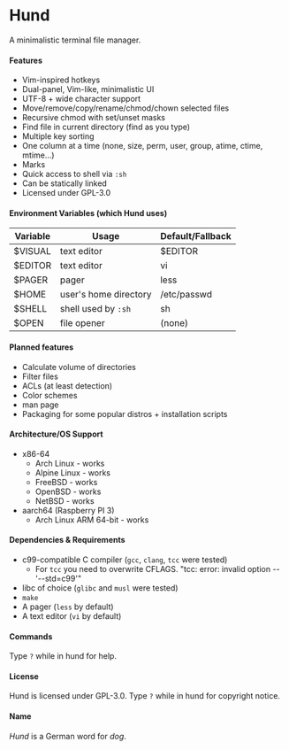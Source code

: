 # Hund
A minimalistic terminal file manager.
#### Features
- Vim-inspired hotkeys
- Dual-panel, Vim-like, minimalistic UI
- UTF-8 + wide character support
- Move/remove/copy/rename/chmod/chown selected files
- Recursive chmod with set/unset masks
- Find file in current directory (find as you type)
- Multiple key sorting
- One column at a time (none, size, perm, user, group, atime, ctime, mtime...)
- Marks
- Quick access to shell via `:sh`
- Can be statically linked
- Licensed under GPL-3.0
#### Environment Variables (which Hund uses)
| Variable | Usage | Default/Fallback |
|-|-|-|
| $VISUAL | text editor | $EDITOR |
| $EDITOR | text editor | vi |
| $PAGER | pager | less |
| $HOME | user's home directory | /etc/passwd |
| $SHELL | shell used by `:sh` | sh |
| $OPEN | file opener | (none) |
#### Planned features
- Calculate volume of directories
- Filter files
- ACLs (at least detection)
- Color schemes
- man page
- Packaging for some popular distros + installation scripts
#### Architecture/OS Support
- x86-64
	- Arch Linux - works
	- Alpine Linux - works
	- FreeBSD - works
	- OpenBSD - works
	- NetBSD - works
- aarch64 (Raspberry PI 3)
	- Arch Linux ARM 64-bit - works
#### Dependencies & Requirements
- c99-compatible C compiler (`gcc`, `clang`, `tcc` were tested)
	- For `tcc` you need to overwrite CFLAGS. "tcc: error: invalid option -- '--std=c99'"
- libc of choice (`glibc` and `musl` were tested)
- `make`
- A pager (`less` by default)
- A text editor (`vi` by default)
#### Commands
Type `?` while in hund for help.
#### License
Hund is licensed under GPL-3.0.
Type `?` while in hund for copyright notice.
#### Name
_Hund_ is a German word for _dog_.
